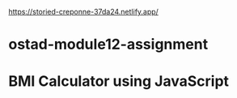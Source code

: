 https://storied-creponne-37da24.netlify.app/
# ostad-module12-assignment
# BMI Calculator using JavaScript

